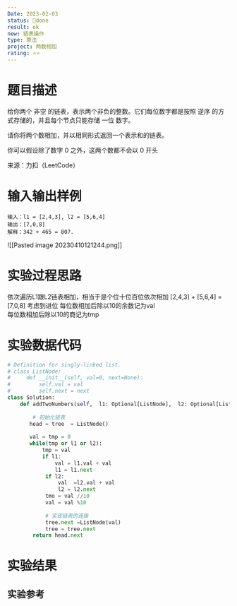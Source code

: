 ```yaml
---
Date: 2023-02-03
status: 🌲done
result: ok
new: 链表操作
type: 算法
project: 两数相加
rating: ⭐⭐
---
```


# 题目描述
给你两个 非空 的链表，表示两个非负的整数。它们每位数字都是按照 逆序 的方式存储的，并且每个节点只能存储 一位 数字。

请你将两个数相加，并以相同形式返回一个表示和的链表。

你可以假设除了数字 0 之外，这两个数都不会以 0 开头

来源：力扣（LeetCode）


# 输入输出样例
```
输入：l1 = [2,4,3], l2 = [5,6,4]
输出：[7,0,8]
解释：342 + 465 = 807.
```
![[Pasted image 20230410121244.png]]
# 实验过程思路
依次遍历L1跟L2链表相加，相当于是个位十位百位依次相加
		[2,4,3]
	+ [5,6,4]
    = [7,0,8]   考虑到进位
    每位数相加后除以10的余数记为val  
	每位数相加后除以10的商记为tmp

# 实验数据代码
```Python
# Definition for singly-linked list.
# class ListNode:
#     def __init__(self, val=0, next=None):
#         self.val = val
#         self.next = next
class Solution:
    def addTwoNumbers(self,  l1: Optional[ListNode],  l2: Optional[ListNode]) -> Optional[ListNode]:
    
        # 初始化链表
	   head = tree  = ListNode()
		
	   val = tmp = 0 
	   while(tmp or l1 or l2):
		   tmp = val
		   if l1:
			   val = l1.val + val
			   l1 = l1.next
			if l2:
				val  =l2.val + val
				l2 = l2.next
			tmo = val //10
			val = val %10
			
			# 实现链表的连接
			tree.next =ListNode(val)
			tree = tree.next
		return head.next
```

# 实验结果


## 实验参考
